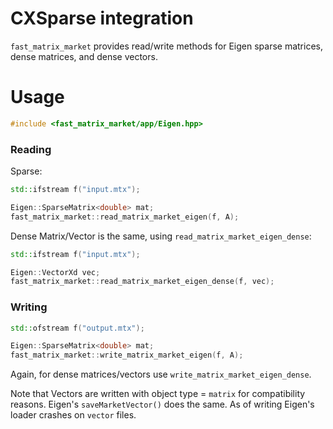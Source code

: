 # CXSparse integration

`fast_matrix_market` provides read/write methods for Eigen sparse matrices, dense matrices, and dense vectors.

# Usage

```c++
#include <fast_matrix_market/app/Eigen.hpp>
```

### Reading
Sparse:
```c++
std::ifstream f("input.mtx");

Eigen::SparseMatrix<double> mat;
fast_matrix_market::read_matrix_market_eigen(f, A);
```

Dense Matrix/Vector is the same, using `read_matrix_market_eigen_dense`:
```c++
std::ifstream f("input.mtx");

Eigen::VectorXd vec;
fast_matrix_market::read_matrix_market_eigen_dense(f, vec);
```

### Writing

```c++
std::ofstream f("output.mtx");

Eigen::SparseMatrix<double> mat;
fast_matrix_market::write_matrix_market_eigen(f, A);
```

Again, for dense matrices/vectors use `write_matrix_market_eigen_dense`.

Note that Vectors are written with object type = `matrix` for compatibility reasons. Eigen's `saveMarketVector()` does the same. As of writing Eigen's loader crashes on `vector` files.